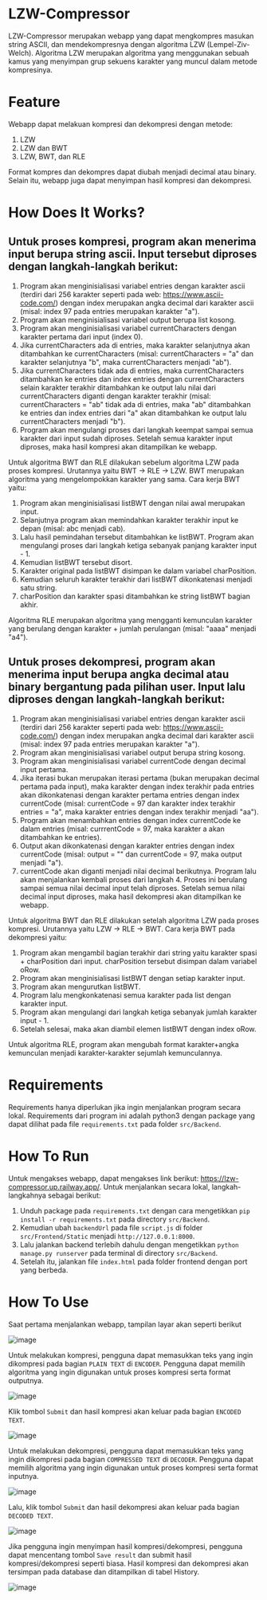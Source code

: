# LZW-Compressor
LZW-Compressor merupakan webapp yang dapat mengkompres masukan string ASCII, dan mendekompresnya dengan algoritma LZW (Lempel-Ziv-Welch). Algoritma LZW merupakan algoritma yang menggunakan sebuah kamus yang menyimpan grup sekuens karakter yang muncul dalam metode kompresinya.


# Feature
Webapp dapat melakuan kompresi dan dekompresi dengan metode:
1. LZW
2. LZW dan BWT
3. LZW, BWT, dan RLE

Format kompres dan dekompres dapat diubah menjadi decimal atau binary. Selain itu, webapp juga dapat menyimpan hasil kompresi dan dekompresi.


# How Does It Works?
## Untuk proses kompresi, program akan menerima input berupa string ascii. Input tersebut diproses dengan langkah-langkah berikut:
1. Program akan menginisialisasi variabel entries dengan karakter ascii (terdiri dari 256 karakter seperti pada web: https://www.ascii-code.com/) dengan index merupakan angka decimal dari karakter ascii (misal: index 97 pada entries merupakan karakter "a").
2. Program akan menginisialisasi variabel output berupa list kosong.
3. Program akan menginisialisasi variabel currentCharacters dengan karakter pertama dari input (index 0).
4. Jika currentCharacters ada di entries, maka karakter selanjutnya akan ditambahkan ke currentCharacters (misal: currentCharacters = "a" dan karakter selanjutnya "b", maka currentCharacters menjadi "ab").
5. Jika currentCharacters tidak ada di entries, maka currentCharacters ditambahkan ke entries dan index entries dengan currentCharacters selain karakter terakhir ditambahkan ke output lalu nilai dari currentCharacters diganti dengan karakter terakhir (misal: currentCharacters = "ab" tidak ada di entries, maka "ab" ditambahkan ke entries dan index entries dari "a" akan ditambahkan ke output lalu currentCharacters menjadi "b").
6. Program akan mengulangi proses dari langkah keempat sampai semua karakter dari input sudah diproses.
Setelah semua karakter input diproses, maka hasil kompresi akan ditampilkan ke webapp.

Untuk algoritma BWT dan RLE dilakukan sebelum algoritma LZW pada proses kompresi. Urutannya yaitu BWT -> RLE -> LZW. BWT merupakan algoritma yang mengelompokkan karakter yang sama. Cara kerja BWT yaitu:
1. Program akan menginisialisasi listBWT dengan nilai awal merupakan input.
2. Selanjutnya program akan memindahkan karakter terakhir input ke depan (misal: abc menjadi cab).
3. Lalu hasil pemindahan tersebut ditambahkan ke listBWT. Program akan mengulangi proses dari langkah ketiga sebanyak panjang karakter input - 1.
4. Kemudian listBWT tersebut disort.
5. Karakter original pada listBWT disimpan ke dalam variabel charPosition.
6. Kemudian seluruh karakter terakhir dari listBWT dikonkatenasi menjadi satu string.
7. charPosition dan karakter spasi ditambahkan ke string listBWT bagian akhir.

Algoritma RLE merupakan algoritma yang mengganti kemunculan karakter yang berulang dengan karakter + jumlah perulangan (misal: "aaaa" menjadi "a4"). 


## Untuk proses dekompresi, program akan menerima input berupa angka decimal atau binary bergantung pada pilihan user. Input lalu diproses dengan langkah-langkah berikut:
1. Program akan menginisialisasi variabel entries dengan karakter ascii (terdiri dari 256 karakter seperti pada web: https://www.ascii-code.com/) dengan index merupakan angka decimal dari karakter ascii (misal: index 97 pada entries merupakan karakter "a").
2. Program akan menginisialisasi variabel output berupa string kosong.
3. Program akan menginisialisasi variabel currentCode dengan decimal input pertama.
4. Jika iterasi bukan merupakan iterasi pertama (bukan merupakan decimal pertama pada input), maka karakter dengan index terakhir pada entries akan dikonkatenasi dengan karakter pertama entries dengan index currentCode (misal: currentCode = 97 dan karakter index terakhir entries = "a", maka karakter entries dengan index terakhir menjadi "aa").
5. Program akan menambahkan entries dengan index currentCode ke dalam entries (misal: currrentCode = 97, maka karakter a akan ditambahkan ke entries).
6. Output akan dikonkatenasi dengan karakter entries dengan index currentCode (misal: output = "" dan currentCode = 97, maka output menjadi "a").
7. currentCode akan diganti menjadi nilai decimal berikutnya. Program lalu akan menjalankan kembali proses dari langkah 4. Proses ini berulang sampai semua nilai decimal input telah diproses.
Setelah semua nilai decimal input diproses, maka hasil dekompresi akan ditampilkan ke webapp.

Untuk algoritma BWT dan RLE dilakukan setelah algoritma LZW pada proses kompresi. Urutannya yaitu LZW -> RLE -> BWT. Cara kerja BWT pada dekompresi yaitu:
1. Program akan mengambil bagian terakhir dari string yaitu karakter spasi + charPosition dari input. charPosition tersebut disimpan dalam variabel oRow.
2. Program akan menginisialisasi listBWT dengan setiap karakter input.
3. Program akan mengurutkan listBWT.
4. Program lalu mengkonkatenasi semua karakter pada list dengan karakter input.
5. Program akan mengulangi dari langkah ketiga sebanyak jumlah karakter input - 1.
6. Setelah selesai, maka akan diambil elemen listBWT dengan index oRow.

Untuk algoritma RLE, program akan mengubah format karakter+angka kemunculan menjadi karakter-karakter sejumlah kemunculannya.


# Requirements
Requirements hanya diperlukan jika ingin menjalankan program secara lokal. Requirements dari program ini adalah python3 dengan package yang dapat dilihat pada file ```requirements.txt``` pada folder ```src/Backend```.


# How To Run
Untuk mengakses webapp, dapat mengakses link berikut: https://lzw-compressor.up.railway.app/. Untuk menjalankan secara lokal, langkah-langkahnya sebagai berikut:
1. Unduh package pada ```requirements.txt``` dengan cara mengetikkan ```pip install -r requirements.txt``` pada directory ```src/Backend```.
2. Kemudian ubah ```backendUrl``` pada file ```script.js``` di folder ```src/Frontend/Static``` menjadi ```http://127.0.0.1:8000```.
3. Lalu jalankan backend terlebih dahulu dengan mengetikkan ```python manage.py runserver``` pada terminal di directory ```src/Backend```.
4. Setelah itu, jalankan file ```index.html``` pada folder frontend dengan port yang berbeda.


# How To Use
Saat pertama menjalankan webapp, tampilan layar akan seperti berikut

![image](documentations/default.png?raw=true)

Untuk melakukan kompresi, pengguna dapat memasukkan teks yang ingin dikompresi pada bagian ```PLAIN TEXT``` di ```ENCODER```. Pengguna dapat memilih algoritma yang ingin digunakan untuk proses kompresi serta format outputnya.

![image](documentations/input_encode.png?raw=true)

Klik tombol ```Submit``` dan hasil kompresi akan keluar pada bagian ```ENCODED TEXT```.

![image](documentations/encode_result.png?raw=true)

Untuk melakukan dekompresi, pengguna dapat memasukkan teks yang ingin dikompresi pada bagian ```COMPRESSED TEXT``` di ```DECODER```. Pengguna dapat memilih algoritma yang ingin digunakan untuk proses kompresi serta format inputnya.

![image](documentations/input_decode.png?raw=true)

Lalu, klik tombol ```Submit``` dan hasil dekompresi akan keluar pada bagian ```DECODED TEXT```.

![image](documentations/decode_result.png?raw=true)

Jika pengguna ingin menyimpan hasil kompresi/dekompresi, pengguna dapat mencentang tombol ```Save result``` dan submit hasil kompresi/dekompresi seperti biasa. Hasil kompresi dan dekompresi akan tersimpan pada database dan ditampilkan di tabel History.

![image](documentations/saved.png?raw=true)

